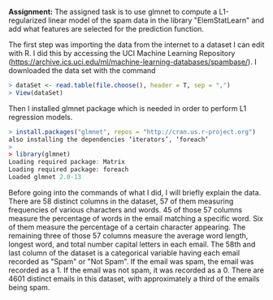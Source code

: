
**Assignment:** The assigned task is to use glmnet to compute a L1-regularized linear model of the spam data in the  library "ElemStatLearn" and add what features are selected for the prediction function.

The first step was importing the data from the internet to a dataset I can edit with R. 
I did this by accessing the UCI Machine Learning Repository (https://archive.ics.uci.edu/ml/machine-learning-databases/spambase/). I downloaded the data set with the command
```R
> dataSet <- read.table(file.choose(), header = T, sep = ",")
> View(dataSet)
```
Then I installed glmnet package which is needed in order to perform L1 regression models.
```R
> install.packages("glmnet", repos = "http://cran.us.r-project.org")
also installing the dependencies ‘iterators’, ‘foreach’
> 
> library(glmnet)
Loading required package: Matrix
Loading required package: foreach
Loaded glmnet 2.0-13
```
Before going into the commands of what I did, I will briefly explain the data. There are 58 distinct columns in the dataset, 57 of them measuring frequencies of various characters and words. 45 of those 57 columns measure the percentage of words in the email matching a specific word. Six of them measure the percentage of a certain character appearing. The remaining three of those 57 columns measure the average word length, longest word, and total number capital letters in each email. The 58th and last column of the dataset is a categorical variable having each email recorded as "Spam" or "Not Spam". If the email was spam, the email was recorded as a 1. If the email was not spam, it was recorded as a 0. There are 4601 distinct emails in this dataset, with approximately a third of the emails being spam.


